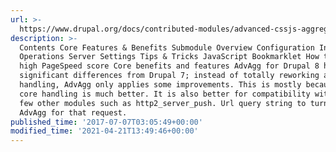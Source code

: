```yaml
---
url: >-
  https://www.drupal.org/docs/contributed-modules/advanced-cssjs-aggregation/advanced-aggregates
description: >-
  Contents Core Features & Benefits Submodule Overview Configuration Information
  Operations Server Settings Tips & Tricks JavaScript Bookmarklet How to get a
  high PageSpeed score Core benefits and features AdvAgg for Drupal 8 has some
  significant differences from Drupal 7; instead of totally reworking asset
  handling, AdvAgg only applies some improvements. This is mostly because the
  core handling is much better. It is also better for compatibility with quite a
  few other modules such as http2_server_push. Url query string to turn off
  AdvAgg for that request.
published_time: '2017-07-07T03:05:49+00:00'
modified_time: '2021-04-21T13:49:46+00:00'
---
```


